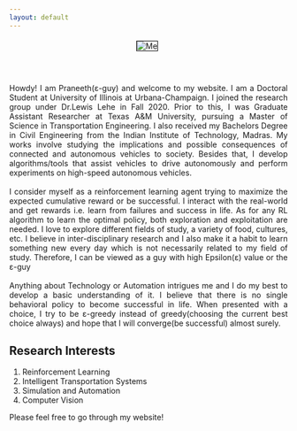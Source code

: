 ```yaml
---
layout: default
---
```

<style>
.act_image {
  max-width:700px;
  max-height:500px;
  border: 1px solid black;
  margin: 5px 10px 10px 5px;
}
</style>
<center>
<img class="act_image" src="/assets/pro_pic1.jpg" alt="Me">
</center>
<p style='text-align: justify;'>
<br>
<br>
Howdy! I am Praneeth(&epsilon;-guy) and welcome to my website. I am a Doctoral Student at University of Illinois at Urbana-Champaign. I joined the research group under Dr.Lewis Lehe in Fall 2020. Prior to this, I was Graduate Assistant Researcher at Texas A&M University, pursuing a Master of Science in Transportation Engineering. I also received my Bachelors Degree in Civil Engineering from the Indian Institute of Technology, Madras. My works involve studying the implications and possible consequences of connected and autonomous vehicles to society. Besides that, I develop algorithms/tools that assist vehicles to drive autonomously and perform experiments on high-speed autonomous vehicles.
<br>
<br>
I consider myself as a reinforcement learning agent trying to maximize the expected cumulative reward or be successful. I interact with the real-world and get rewards i.e. learn from failures and success in life. As for any RL algorithm to learn the optimal policy, both exploration and exploitation are needed. I love to explore different fields of study, a variety of food, cultures, etc. I believe in inter-disciplinary research and I also make it a habit to learn something new every day which is not necessarily related to my field of study. Therefore, I can be viewed as a guy with high Epsilon(&epsilon;) value or the &epsilon;-guy

<br>
<br>
Anything about Technology or Automation intrigues me and I do my best to develop a basic understanding of it. I believe that there is no single behavioral policy to become successful in life. When presented with a choice, I try to be &epsilon;-greedy instead of greedy(choosing the current best choice always) and hope that I will converge(be successful) almost surely.
</p>

## Research Interests

1. Reinforcement Learning
2. Intelligent Transportation Systems
3. Simulation and Automation
4. Computer Vision

Please feel free to go through my website!
